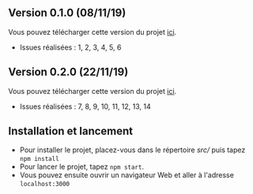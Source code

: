 ## Version 0.1.0 (08/11/19)
Vous pouvez télécharger cette version du projet [ici](https://github.com/wassblack/CDP_Release/archive/704dcde8ca7dd2d8e9affc78dd19fec50904e4a7.zip).
* Issues réalisées : 1, 2, 3, 4, 5, 6

## Version 0.2.0 (22/11/19)
Vous pouvez télécharger cette version du projet [ici](https://github.com/wassblack/CDP_Release/archive/e80f369717c6a673b5d9f105518110ee5b7d2552.zip).
* Issues réalisées : 7, 8, 9, 10, 11, 12, 13, 14

## Installation et lancement
* Pour installer le projet, placez-vous dans le répertoire *src/* puis tapez ```npm install```
* Pour lancer le projet, tapez ```npm start```.
* Vous pouvez ensuite ouvrir un navigateur Web et aller à l'adresse ```localhost:3000```
